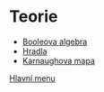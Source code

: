 # Teorie

- [Booleova algebra](/kapitoly/teorie/booleova-algebra.md)
- [Hradla](kapitoly/teorie/hradla/hradla.md)
- [Karnaughova mapa](/kapitoly/teorie/karnaughova-mapa)

[Hlavní menu](/README.md)